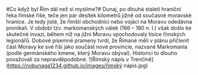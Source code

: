 #Co když byl Řím dál než si myslíme?#
Dunaj, po dlouhá staletí hraniční řeka římské říše, teče jen pár desítek kilometrů jižně od současné moravské hranice. Je tedy jisté, že římští obchodníci nebo vojáci na Moravu odedávna pronikali. V období tzv. markomanských válek (166 – 180 n. l.) však došlo ke skutečné invazi, během níž na jižní Moravu vpochodovaly tisíce římských legionářů. Dobové písemné prameny tvrdí, že Římané měli v plánu přičlenit část Moravy ke své říši jako součást nové provincie, nazvané Markomania (podle germánského kmene, který Moravu obýval). Historici to dlouho považovali za nepravděpodobné. 
![Římský nápis v Trenčíně](https://nobunaga1234.github.io/images/římský nápis.jpg)
